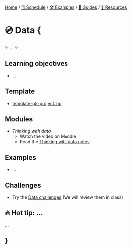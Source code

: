 [Home](../../) / [🗓 Schedule](../../schedule) / [🛠 Examples](../../examples/) / [💫 Guides](../../guides/) / [💎 Resources](../../resources.md)

# 💿 Data {
    
✨ ... ✨

## Learning objectives

- ...

## Template

- [template-p5-project.zip](../../templates/template-p5-project.zip)

## Modules

- *Thinking with data*
    - Watch the video on Moodle
    - Read the [Thinking with data notes](./thinking-with-data.md)

## Examples

- ...

## Challenges

- Try the [Data challenges](MISSING_LINK) (We will review them in class)

## 🔥 Hot tip: ...

...
    
## }